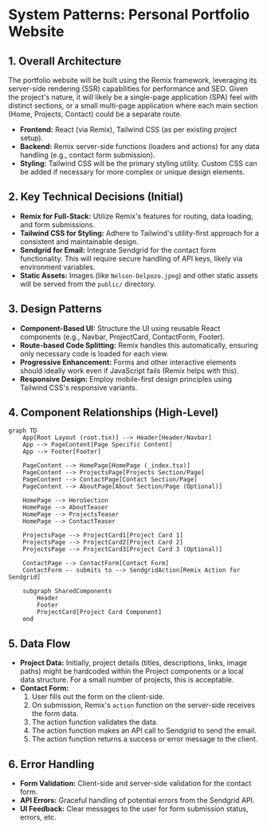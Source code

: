 # System Patterns: Personal Portfolio Website

## 1. Overall Architecture
The portfolio website will be built using the Remix framework, leveraging its server-side rendering (SSR) capabilities for performance and SEO. Given the project's nature, it will likely be a single-page application (SPA) feel with distinct sections, or a small multi-page application where each main section (Home, Projects, Contact) could be a separate route.

- **Frontend:** React (via Remix), Tailwind CSS (as per existing project setup).
- **Backend:** Remix server-side functions (loaders and actions) for any data handling (e.g., contact form submission).
- **Styling:** Tailwind CSS will be the primary styling utility. Custom CSS can be added if necessary for more complex or unique design elements.

## 2. Key Technical Decisions (Initial)
- **Remix for Full-Stack:** Utilize Remix's features for routing, data loading, and form submissions.
- **Tailwind CSS for Styling:** Adhere to Tailwind's utility-first approach for a consistent and maintainable design.
- **Sendgrid for Email:** Integrate Sendgrid for the contact form functionality. This will require secure handling of API keys, likely via environment variables.
- **Static Assets:** Images (like `Nelson-Delpozo.jpeg`) and other static assets will be served from the `public/` directory.

## 3. Design Patterns
- **Component-Based UI:** Structure the UI using reusable React components (e.g., Navbar, ProjectCard, ContactForm, Footer).
- **Route-based Code Splitting:** Remix handles this automatically, ensuring only necessary code is loaded for each view.
- **Progressive Enhancement:** Forms and other interactive elements should ideally work even if JavaScript fails (Remix helps with this).
- **Responsive Design:** Employ mobile-first design principles using Tailwind CSS's responsive variants.

## 4. Component Relationships (High-Level)
```mermaid
graph TD
    App[Root Layout (root.tsx)] --> Header[Header/Navbar]
    App --> PageContent[Page Specific Content]
    App --> Footer[Footer]

    PageContent --> HomePage[HomePage (_index.tsx)]
    PageContent --> ProjectsPage[Projects Section/Page]
    PageContent --> ContactPage[Contact Section/Page]
    PageContent --> AboutPage[About Section/Page (Optional)]

    HomePage --> HeroSection
    HomePage --> AboutTeaser
    HomePage --> ProjectsTeaser
    HomePage --> ContactTeaser

    ProjectsPage --> ProjectCard1[Project Card 1]
    ProjectsPage --> ProjectCard2[Project Card 2]
    ProjectsPage --> ProjectCard3[Project Card 3 (Optional)]

    ContactPage --> ContactForm[Contact Form]
    ContactForm -- submits to --> SendgridAction[Remix Action for Sendgrid]

    subgraph SharedComponents
        Header
        Footer
        ProjectCard[Project Card Component]
    end
```

## 5. Data Flow
- **Project Data:** Initially, project details (titles, descriptions, links, image paths) might be hardcoded within the Project components or a local data structure. For a small number of projects, this is acceptable.
- **Contact Form:**
    1. User fills out the form on the client-side.
    2. On submission, Remix's `action` function on the server-side receives the form data.
    3. The action function validates the data.
    4. The action function makes an API call to Sendgrid to send the email.
    5. The action function returns a success or error message to the client.

## 6. Error Handling
- **Form Validation:** Client-side and server-side validation for the contact form.
- **API Errors:** Graceful handling of potential errors from the Sendgrid API.
- **UI Feedback:** Clear messages to the user for form submission status, errors, etc.
